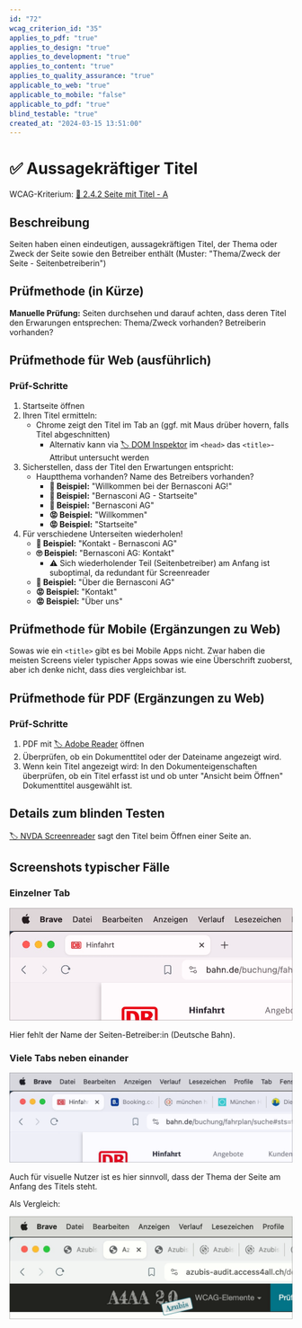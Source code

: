```yaml
---
id: "72"
wcag_criterion_id: "35"
applies_to_pdf: "true"
applies_to_design: "true"
applies_to_development: "true"
applies_to_content: "true"
applies_to_quality_assurance: "true"
applicable_to_web: "true"
applicable_to_mobile: "false"
applicable_to_pdf: "true"
blind_testable: "true"
created_at: "2024-03-15 13:51:00"
---
```


# ✅ Aussagekräftiger Titel

WCAG-Kriterium: [📜 2.4.2 Seite mit Titel - A](..)

## Beschreibung

Seiten haben einen eindeutigen, aussagekräftigen Titel, der Thema oder Zweck der Seite sowie den Betreiber enthält (Muster: "Thema/Zweck der Seite - Seitenbetreiberin")

## Prüfmethode (in Kürze)

**Manuelle Prüfung:** Seiten durchsehen und darauf achten, dass deren Titel den Erwarungen entsprechen: Thema/Zweck vorhanden? Betreiberin vorhanden?

## Prüfmethode für Web (ausführlich)

### Prüf-Schritte

1. Startseite öffnen
1. Ihren Titel ermitteln:
    - Chrome zeigt den Titel im Tab an (ggf. mit Maus drüber hovern, falls Titel abgeschnitten)
        - Alternativ kann via [🏷️ DOM Inspektor](/de/tags/dom-inspektor) im `<head>` das `<title>`-Attribut untersucht werden
2. Sicherstellen, dass der Titel den Erwartungen entspricht:
    - Hauptthema vorhanden? Name des Betreibers vorhanden?
        - **🙂 Beispiel:** "Willkommen bei der Bernasconi AG!"
        - **🙂 Beispiel:** "Bernasconi AG - Startseite"
        - **🙂 Beispiel:** "Bernasconi AG"
        - **😡 Beispiel:** "Willkommen"
        - **😡 Beispiel:** "Startseite"
3. Für verschiedene Unterseiten wiederholen!
    - **🙂 Beispiel:** "Kontakt - Bernasconi AG"
    - **🙄 Beispiel:** "Bernasconi AG: Kontakt"
        - ⚠️ Sich wiederholender Teil (Seitenbetreiber) am Anfang ist suboptimal, da redundant für Screenreader
    - **🙂 Beispiel:** "Über die Bernasconi AG"
    - **😡 Beispiel:** "Kontakt"
    - **😡 Beispiel:** "Über uns"

## Prüfmethode für Mobile (Ergänzungen zu Web)

Sowas wie ein `<title>` gibt es bei Mobile Apps nicht. Zwar haben die meisten Screens vieler typischer Apps sowas wie eine Überschrift zuoberst, aber ich denke nicht, dass dies vergleichbar ist.

## Prüfmethode für PDF (Ergänzungen zu Web)

### Prüf-Schritte
1. PDF mit [🏷️ Adobe Reader](/de/tags/adobe-reader) öffnen
1. Überprüfen, ob ein Dokumenttitel oder der Dateiname angezeigt wird.
1. Wenn kein Titel angezeigt wird: In den Dokumenteigenschaften überprüfen, ob ein Titel erfasst ist und ob unter "Ansicht beim Öffnen" Dokumenttitel ausgewählt ist.

## Details zum blinden Testen

[🏷️ NVDA Screenreader](/de/tags/nvda-screenreader) sagt den Titel beim Öffnen einer Seite an.

## Screenshots typischer Fälle

### Einzelner Tab

![Webseite der Deutschen Bahn in Chrome](images/webseite-der-deutschen-bahn-in-chrome.png)

Hier fehlt der Name der Seiten-Betreiber:in (Deutsche Bahn).

### Viele Tabs neben einander

![Viele Tabs neben einander in Chrome](images/viele-tabs-neben-einander-in-chrome.png)

Auch für visuelle Nutzer ist es hier sinnvoll, dass der Thema der Seite am Anfang des Titels steht.

Als Vergleich:

![Viele Tabs, deren Titel identisch anfangen](images/viele-tabs-deren-titel-identisch-anfangen.png)